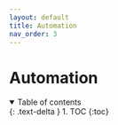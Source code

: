 ```yaml
---
layout: default
title: Automation
nav_order: 3
---
```


# Automation

<details open markdown="block">
  <summary>
    Table of contents
  </summary>
  {: .text-delta }
1. TOC
{:toc}
</details>
